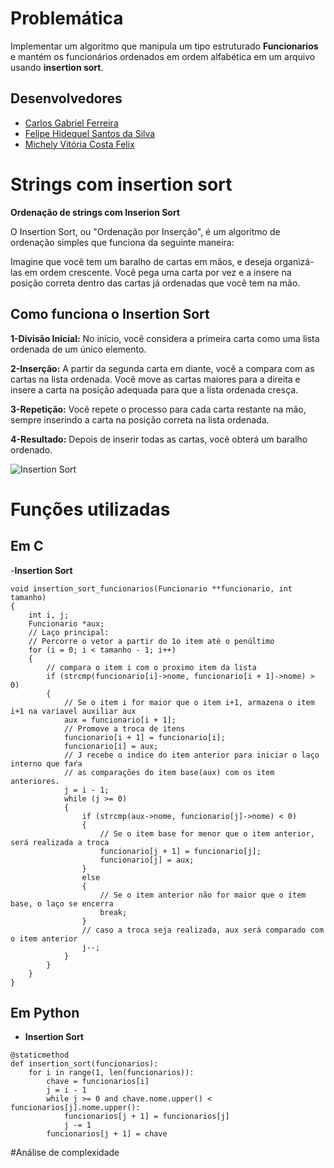 # Problemática  

Implementar um algoritmo que manipula um tipo estruturado **Funcionarios** e mantém os funcionários ordenados em ordem alfabética em um arquivo usando **insertion sort**.

## Desenvolvedores
- [Carlos Gabriel Ferreira](https://github.com/GabasDev)
- [Felipe Hidequel Santos da Silva](https://github.com/felipehidequel)
- [Michely Vitória Costa Felix](https://github.com/MichelyFelix)
# Strings com insertion sort
**Ordenação de strings com Inserion Sort**

O Insertion Sort, ou "Ordenação por Inserção", é um algoritmo de ordenação simples que funciona da seguinte maneira:

Imagine que você tem um baralho de cartas em mãos, e deseja organizá-las em ordem crescente. Você pega uma carta por vez e a insere na posição correta dentro das cartas já ordenadas que você tem na mão.

## Como funciona o Insertion Sort

**1-Divisão Inicial:** No início, você considera a primeira carta como uma lista ordenada de um único elemento.

**2-Inserção:** A partir da segunda carta em diante, você a compara com as cartas na lista ordenada. Você move as cartas maiores para a direita e insere a carta na posição adequada para que a lista ordenada cresça.

**3-Repetição:** Você repete o processo para cada carta restante na mão, sempre inserindo a carta na posição correta na lista ordenada.

**4-Resultado:** Depois de inserir todas as cartas, você obterá um baralho ordenado.

![Insertion Sort](https://th.bing.com/th/id/R.52464cf460b30d1022da21dc9d927de0?rik=kRMcpjXJT0y1bw&riu=http%3a%2f%2fwww.thagomizer.com%2fimg%2fInsertionSortInPlace.gif&ehk=vVtb0fIpEJJDvV4BNjGSBhyb3kw95pH2vSA%2bEpsiNxY%3d&risl=&pid=ImgRaw&r=0)

# Funções utilizadas
## Em C
-**Insertion Sort**
```
void insertion_sort_funcionarios(Funcionario **funcionario, int tamanho)
{
    int i, j;
    Funcionario *aux;
    // Laço principal:
    // Percorre o vetor a partir do 1o item até o penúltimo
    for (i = 0; i < tamanho - 1; i++)
    {
        // compara o item i com o proximo item da lista
        if (strcmp(funcionario[i]->nome, funcionario[i + 1]->nome) > 0)
        {
            // Se o item i for maior que o item i+1, armazena o item i+1 na variavel auxiliar aux
            aux = funcionario[i + 1];
            // Promove a troca de itens
            funcionario[i + 1] = funcionario[i];
            funcionario[i] = aux;
            // J recebe o indice do item anterior para iniciar o laço interno que faŕa
            // as comparações do item base(aux) com os item anteriores.
            j = i - 1;
            while (j >= 0)
            {
                if (strcmp(aux->nome, funcionario[j]->nome) < 0)
                {
                    // Se o item base for menor que o item anterior, será realizada a troca
                    funcionario[j + 1] = funcionario[j];
                    funcionario[j] = aux;
                }
                else
                {
                    // Se o item anterior não for maior que o item base, o laço se encerra
                    break;
                }
                // caso a troca seja realizada, aux será comparado com o item anterior
                j--;
            }
        }
    }
}
```
## Em Python
- **Insertion Sort**
```
@staticmethod
def insertion_sort(funcionarios):
    for i in range(1, len(funcionarios)):
        chave = funcionarios[i]
        j = i - 1
        while j >= 0 and chave.nome.upper() < funcionarios[j].nome.upper():
            funcionarios[j + 1] = funcionarios[j]
            j -= 1
        funcionarios[j + 1] = chave
```

#Análise de complexidade



